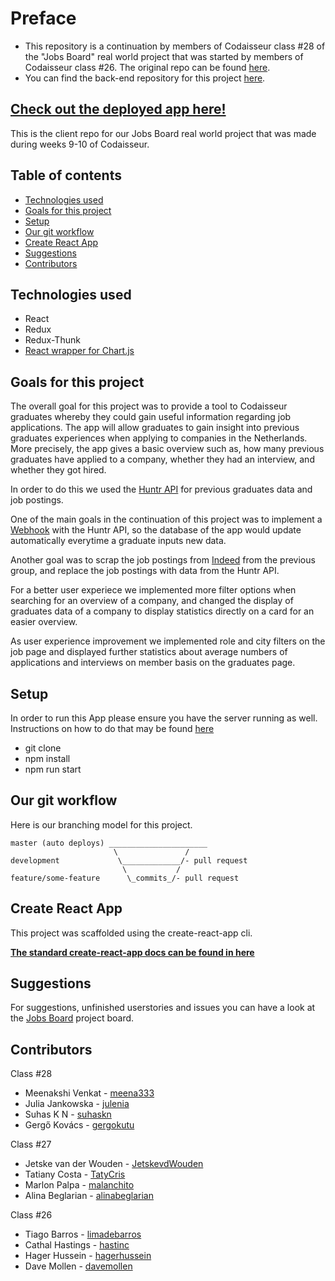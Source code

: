 # Preface
- This repository is a continuation by members of Codaisseur class #28 of the "Jobs Board" real world project that was started by members of Codaisseur class #26. The original repo can be found [here](https://github.com/hastinc/Jobs-Board-Client/tree/master).
- You can find the back-end repository for this project [here](https://github.com/Official-Codaisseur-Graduate/Jobs-Board-Server).

## [Check out the deployed app here!](https://jobs-board-client-codaisseur.herokuapp.com)

This is the client repo for our Jobs Board real world project that was made during
weeks 9-10 of Codaisseur.

## Table of contents

- [Technologies used](#Technologies-used)
- [Goals for this project](#Goals-for-this-project)
- [Setup](#Setup)
- [Our git workflow](#Our-git-workflow)
- [Create React App](#Create-React-App)
- [Suggestions](#Suggestions)
- [Contributors](#Contributors)

## Technologies used
- React
- Redux
- Redux-Thunk
- [React wrapper for Chart.js](https://github.com/jerairrest/react-chartjs-2)

## Goals for this project
The overall goal for this project was to provide a tool to Codaisseur graduates
whereby they could gain useful information regarding job applications. The app
will allow graduates to gain insight into previous graduates experiences when 
applying to companies in the Netherlands. More precisely, the app gives a basic
overview such as, how many previous graduates have applied to a company, whether 
they had an interview, and whether they got hired. 

In  order to do this we used the [Huntr API](https://docs.huntr.co/) for previous
graduates data and job postings.

One of the main goals in the continuation of this project was to implement a [Webhook](https://docs.huntr.co/) with the Huntr API, so the database of the app would update automatically everytime a graduate inputs new data.

Another goal was to scrap the job postings from [Indeed](https://www.npmjs.com/package/indeed-scraper) from the previous group, and replace the job postings with data from the Huntr API. 

For a better user experiece we implemented more filter options when searching for an overview of a company,
and changed the display of graduates data of a company to display statistics directly on a card for an easier overview.

As user experience improvement we implemented role and city filters on the job page and displayed further statistics about average numbers of applications and interviews on member basis on the graduates page.


## Setup
In order to run this App please ensure you have the server running as well. 
Instructions on how to do that may be found [here](https://github.com/Official-Codaisseur-Graduate/Jobs-Board-Server)
- git clone
- npm install
- npm run start

## Our git workflow

Here is our branching model for this project.

```
master (auto deploys) ______________________
                       \               /
development             \_____________/- pull request
                         \           /
feature/some-feature      \_commits_/- pull request
```

## Create React App

This project was scaffolded using the create-react-app cli. 

**[The standard create-react-app docs can be found in here](https://github.com/facebook/create-react-app)**

## Suggestions

For suggestions, unfinished userstories and issues you can have a look at the [Jobs Board](https://github.com/orgs/Official-Codaisseur-Graduate/projects/3) project board.

## Contributors

Class #28

- Meenakshi Venkat - [meena333](https://github.com/meena333)
- Julia Jankowska - [julenia](https://github.com/julenia)
- Suhas K N - [suhaskn](https://github.com/suhaskn)
- Gergő Kovács - [gergokutu](https://github.com/gergokutu)

Class #27

- Jetske van der Wouden - [JetskevdWouden](https://github.com/JetskevdWouden)
- Tatiany Costa - [TatyCris](https://github.com/TatyCris)
- Marlon Palpa - [malanchito](https://github.com/malanchito)
- Alina Beglarian - [alinabeglarian](https://github.com/alinabeglarian)


Class #26

- Tiago Barros - [limadebarros](https://github.com/limadebarros)
- Cathal Hastings - [hastinc](https://github.com/hastinc)
- Hager Hussein - [hagerhussein](https://github.com/hagerhussein)
- Dave Mollen - [davemollen](https://github.com/davemollen)
